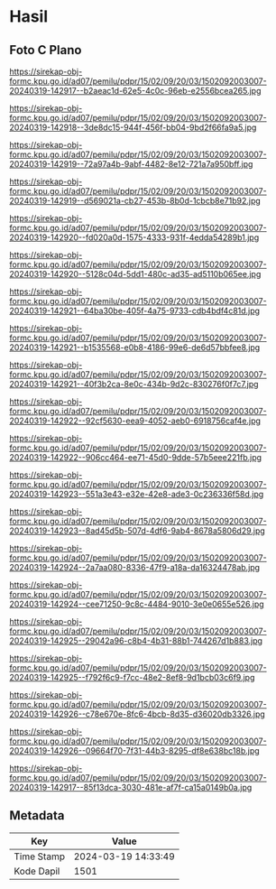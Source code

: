# Hasil

## Foto C Plano

https://sirekap-obj-formc.kpu.go.id/ad07/pemilu/pdpr/15/02/09/20/03/1502092003007-20240319-142917--b2aeac1d-62e5-4c0c-96eb-e2556bcea265.jpg

https://sirekap-obj-formc.kpu.go.id/ad07/pemilu/pdpr/15/02/09/20/03/1502092003007-20240319-142918--3de8dc15-944f-456f-bb04-9bd2f66fa9a5.jpg

https://sirekap-obj-formc.kpu.go.id/ad07/pemilu/pdpr/15/02/09/20/03/1502092003007-20240319-142919--72a97a4b-9abf-4482-8e12-721a7a950bff.jpg

https://sirekap-obj-formc.kpu.go.id/ad07/pemilu/pdpr/15/02/09/20/03/1502092003007-20240319-142919--d569021a-cb27-453b-8b0d-1cbcb8e71b92.jpg

https://sirekap-obj-formc.kpu.go.id/ad07/pemilu/pdpr/15/02/09/20/03/1502092003007-20240319-142920--fd020a0d-1575-4333-931f-4edda54289b1.jpg

https://sirekap-obj-formc.kpu.go.id/ad07/pemilu/pdpr/15/02/09/20/03/1502092003007-20240319-142920--5128c04d-5dd1-480c-ad35-ad5110b065ee.jpg

https://sirekap-obj-formc.kpu.go.id/ad07/pemilu/pdpr/15/02/09/20/03/1502092003007-20240319-142921--64ba30be-405f-4a75-9733-cdb4bdf4c81d.jpg

https://sirekap-obj-formc.kpu.go.id/ad07/pemilu/pdpr/15/02/09/20/03/1502092003007-20240319-142921--b1535568-e0b8-4186-99e6-de6d57bbfee8.jpg

https://sirekap-obj-formc.kpu.go.id/ad07/pemilu/pdpr/15/02/09/20/03/1502092003007-20240319-142921--40f3b2ca-8e0c-434b-9d2c-830276f0f7c7.jpg

https://sirekap-obj-formc.kpu.go.id/ad07/pemilu/pdpr/15/02/09/20/03/1502092003007-20240319-142922--92cf5630-eea9-4052-aeb0-6918756caf4e.jpg

https://sirekap-obj-formc.kpu.go.id/ad07/pemilu/pdpr/15/02/09/20/03/1502092003007-20240319-142922--906cc464-ee71-45d0-9dde-57b5eee221fb.jpg

https://sirekap-obj-formc.kpu.go.id/ad07/pemilu/pdpr/15/02/09/20/03/1502092003007-20240319-142923--551a3e43-e32e-42e8-ade3-0c236336f58d.jpg

https://sirekap-obj-formc.kpu.go.id/ad07/pemilu/pdpr/15/02/09/20/03/1502092003007-20240319-142923--8ad45d5b-507d-4df6-9ab4-8678a5806d29.jpg

https://sirekap-obj-formc.kpu.go.id/ad07/pemilu/pdpr/15/02/09/20/03/1502092003007-20240319-142924--2a7aa080-8336-47f9-a18a-da16324478ab.jpg

https://sirekap-obj-formc.kpu.go.id/ad07/pemilu/pdpr/15/02/09/20/03/1502092003007-20240319-142924--cee71250-9c8c-4484-9010-3e0e0655e526.jpg

https://sirekap-obj-formc.kpu.go.id/ad07/pemilu/pdpr/15/02/09/20/03/1502092003007-20240319-142925--29042a96-c8b4-4b31-88b1-744267d1b883.jpg

https://sirekap-obj-formc.kpu.go.id/ad07/pemilu/pdpr/15/02/09/20/03/1502092003007-20240319-142925--f792f6c9-f7cc-48e2-8ef8-9d1bcb03c6f9.jpg

https://sirekap-obj-formc.kpu.go.id/ad07/pemilu/pdpr/15/02/09/20/03/1502092003007-20240319-142926--c78e670e-8fc6-4bcb-8d35-d36020db3326.jpg

https://sirekap-obj-formc.kpu.go.id/ad07/pemilu/pdpr/15/02/09/20/03/1502092003007-20240319-142926--09664f70-7f31-44b3-8295-df8e638bc18b.jpg

https://sirekap-obj-formc.kpu.go.id/ad07/pemilu/pdpr/15/02/09/20/03/1502092003007-20240319-142917--85f13dca-3030-481e-af7f-ca15a0149b0a.jpg


## Metadata

| Key        | Value               |
| ---------- | ------------------- |
| Time Stamp | 2024-03-19 14:33:49 |
| Kode Dapil | 1501                |



